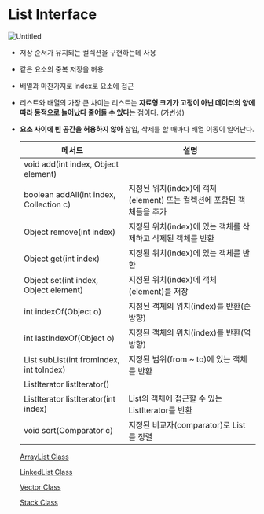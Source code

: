 # List Interface

![Untitled](/images/List%20Interface/Untitled.png)

- 저장 순서가 유지되는 컬렉션을 구현하는데 사용
- 같은 요소의 중복 저장을 허용
- 배열과 마찬가지로 index로 요소에 접근
- 리스트와 배열의 가장 큰 차이는 리스트는 **자료형 크기가 고정이 아닌 데이터의 양에 따라 동적으로 늘어났다 줄어들 수 있다**는 점이다. (가변성)
- **요소 사이에 빈 공간을 허용하지 않아** 삽입, 삭제를 할 때마다 배열 이동이 일어난다.
    
    
    | 메서드 | 설명 |
    | --- | --- |
    | void add(int index, Object element)
    boolean addAll(int index, Collection c) | 지정된 위치(index)에 객체(element) 또는 컬렉션에 포함된 객체들을 추가 |
    | Object remove(int index) | 지정된 위치(index)에 있는 객체를 삭제하고 삭제된 객체를 반환 |
    | Object get(int index) | 지정된 위치(index)에 있는 객체를 반환 |
    | Object set(int index, Object element) | 지정된 위치(index)에 객체(element)를 저장 |
    | int indexOf(Object o) | 지정된 객체의 위치(index)를 반환(순방향) |
    | int lastIndexOf(Object o) | 지정된 객체의 위치(index)를 반환(역방향) |
    | List subList(int fromIndex, int toIndex) | 지정된 범위(from ~ to)에 있는 객체를 반환 |
    | ListIterator listIterator()
    ListIterator listIterator(int index) | List의 객체에 접근할 수 있는 ListIterator를 반환 |
    | void sort(Comparator c) | 지정된 비교자(comparator)로 List를 정렬 |
    
    [ArrayList Class](ArrayList%20Class%201a947159c6974b47b829d8f7f7621bdf.md) 
    
    [LinkedList Class](LinkedList%20Class%20ae6d5a59adb848a4905bbd0221620020.md) 
    
    [Vector Class](Vector%20Class%20cf1719dd22134c3a9398dcdc78b8e0d4.md) 
    
    [Stack Class](Stack%20Class%206d96294e997748ab94f480ec2c0e6e61.md)